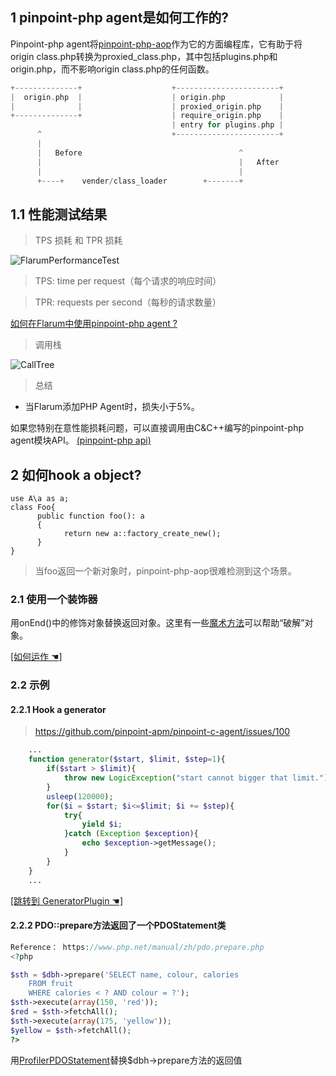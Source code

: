 ## 1 pinpoint-php agent是如何工作的?

Pinpoint-php agent将[pinpoint-php-aop](https://github.com/pinpoint-apm/pinpoint-php-aop)作为它的方面编程库，它有助于将origin class.php转换为proxied_class.php，其中包括plugins.php和origin.php，而不影响origin class.php的任何函数。

``` php
+--------------+                    +-----------------------+
|  origin.php  |                    | origin.php            |
|              |                    | proxied_origin.php    |
+--------------+                    | require_origin.php    |
                                    | entry for plugins.php |
      ^                             +-----------------------+
      |
      |   Before                                   ^
      |                                            |   After
      |                                            |
      +----+    vender/class_loader        +-------+

```

## 1.1 性能测试结果

> TPS 损耗 和 TPR 损耗

![FlarumPerformanceTest](../images/FlarumPerformanceTest.png)

> TPS: time per request（每个请求的响应时间）

>TPR: requests per second（每秒的请求数量）

[如何在Flarum中使用pinpoint-php agent ?](https://github.com/eeliu/pinpoint-in-laravel)

>  调用栈

![CallTree](../images/Flarum-callstack.png)

> 总结
* 当Flarum添加PHP Agent时，损失小于5%。

如果您特别在意性能损耗问题，可以直接调用由C&C++编写的pinpoint-php agent模块API。 [(pinpoint-php api)](../../src/PHP/pinpoint_php_api.php)

## 2 如何hook a object?

```
use A\a as a;
class Foo{
      public function foo(): a
      {
            return new a::factory_create_new();
      }
}

```

> 当foo返回一个新对象时，pinpoint-php-aop很难检测到这个场景。

### 2.1 使用一个装饰器

用onEnd()中的修饰对象替换返回对象。这里有一些[魔术方法](https://www.php.net/manual/en/language.oop5.magic.php)可以帮助“破解”对象。 

[ [如何运作 ☚]](../../plugins/PHP/Plugins/Common/InstancePlugins.php)


### 2.2 示例

#### 2.2.1 Hook a generator

> https://github.com/pinpoint-apm/pinpoint-c-agent/issues/100

``` php
    ...
    function generator($start, $limit, $step=1){
        if($start > $limit){
            throw new LogicException("start cannot bigger that limit.");
        }
        usleep(120000);
        for($i = $start; $i<=$limit; $i += $step){
            try{
                yield $i;
            }catch (Exception $exception){
                echo $exception->getMessage();
            }
        }
    }
    ...
```
[ [跳转到 GeneratorPlugin ☚] ](../../testapps/PHP/Plugins/AutoGen/app/GeneratorPlugin.php)

#### 2.2.2 PDO::prepare方法返回了一个PDOStatement类

``` php
Reference： https://www.php.net/manual/zh/pdo.prepare.php
<?php

$sth = $dbh->prepare('SELECT name, colour, calories
    FROM fruit
    WHERE calories < ? AND colour = ?');
$sth->execute(array(150, 'red'));
$red = $sth->fetchAll();
$sth->execute(array(175, 'yellow'));
$yellow = $sth->fetchAll();
?>

```

用[ProfilerPDOStatement](https://github.com/pinpoint-apm/pinpoint-php-aop/tree/master/lib/Pinpoint/Plugins/Sys/PDO/ProfilerPDOStatement.php)替换$dbh->prepare方法的返回值
